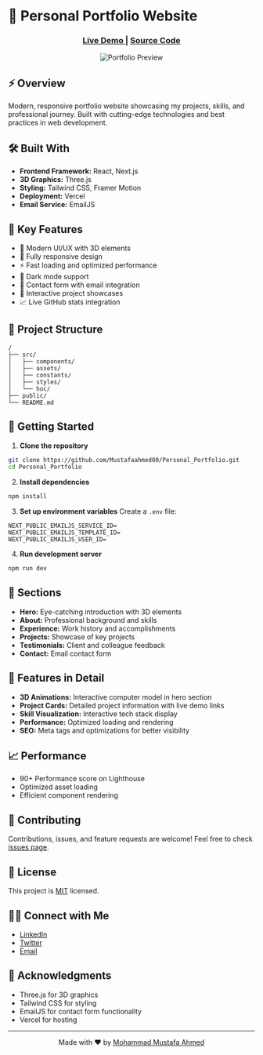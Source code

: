 # 🚀 Personal Portfolio Website

<div align="center">
  <h3>
    <a href="https://www.mustafaahmed.me/" target="_blank">
      Live Demo
    </a>
    <span> | </span>
    <a href="https://github.com/Mustafaahmed00/Personal_Portfolio">
      Source Code
    </a>
  </h3>
  
  ![Portfolio Preview](![portfolio](https://github.com/user-attachments/assets/dc4534a4-bdac-42f4-b0d4-53297e0b8ccb))
</div>

## ⚡ Overview
Modern, responsive portfolio website showcasing my projects, skills, and professional journey. Built with cutting-edge technologies and best practices in web development.

## 🛠️ Built With
- **Frontend Framework:** React, Next.js
- **3D Graphics:** Three.js
- **Styling:** Tailwind CSS, Framer Motion
- **Deployment:** Vercel
- **Email Service:** EmailJS

## 🔋 Key Features
- 🎨 Modern UI/UX with 3D elements
- 📱 Fully responsive design
- ⚡ Fast loading and optimized performance
- 🌙 Dark mode support
- 📧 Contact form with email integration
- 🎯 Interactive project showcases
- 📈 Live GitHub stats integration

## 📂 Project Structure
```
/
├── src/
│   ├── components/
│   ├── assets/
│   ├── constants/
│   ├── styles/
│   └── hoc/
├── public/
└── README.md
```

## 🚀 Getting Started

1. **Clone the repository**
```bash
git clone https://github.com/Mustafaahmed00/Personal_Portfolio.git
cd Personal_Portfolio
```

2. **Install dependencies**
```bash
npm install
```

3. **Set up environment variables**
Create a `.env` file:
```env
NEXT_PUBLIC_EMAILJS_SERVICE_ID=
NEXT_PUBLIC_EMAILJS_TEMPLATE_ID=
NEXT_PUBLIC_EMAILJS_USER_ID=
```

4. **Run development server**
```bash
npm run dev
```

## 📱 Sections
- **Hero:** Eye-catching introduction with 3D elements
- **About:** Professional background and skills
- **Experience:** Work history and accomplishments
- **Projects:** Showcase of key projects
- **Testimonials:** Client and colleague feedback
- **Contact:** Email contact form

## 🌟 Features in Detail
- **3D Animations:** Interactive computer model in hero section
- **Project Cards:** Detailed project information with live demo links
- **Skill Visualization:** Interactive tech stack display
- **Performance:** Optimized loading and rendering
- **SEO:** Meta tags and optimizations for better visibility

## 📈 Performance
- 90+ Performance score on Lighthouse
- Optimized asset loading
- Efficient component rendering

## 🤝 Contributing
Contributions, issues, and feature requests are welcome! Feel free to check [issues page](https://github.com/Mustafaahmed00/Personal_Portfolio/issues).

## 📄 License
This project is [MIT](LICENSE) licensed.

## 👨‍💻 Connect with Me
- [LinkedIn](https://www.linkedin.com/in/mustafa-ahmed002/)
- [Twitter](https://twitter.com/m_ahmed002)
- [Email](mailto:your-email@example.com)

## 🙏 Acknowledgments
- Three.js for 3D graphics
- Tailwind CSS for styling
- EmailJS for contact form functionality
- Vercel for hosting

---
<div align="center">
  Made with ❤️ by <a href="https://www.mustafaahmed.me/">Mohammad Mustafa Ahmed</a>
</div>
